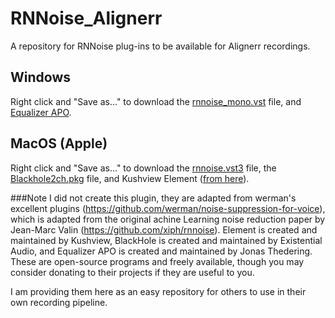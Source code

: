 # RNNoise_Alignerr
A repository for RNNoise plug-ins to be available for Alignerr recordings.

## Windows 
Right click and "Save as..." to download the [rnnoise_mono.vst](https://github.com/SkylerEvans/RNNoise_Alignerr/blob/main/rnnoise_mono.vst.zip) file, and [Equalizer APO](https://equalizerapo.com/EqualizerAPO64-1.2.1.zip).

## MacOS (Apple)
Right click and "Save as..." to download the [rnnoise.vst3](https://github.com/SkylerEvans/RNNoise_Alignerr/blob/main/rnnoise.vst3.zip) file, the [Blackhole2ch.pkg](https://github.com/SkylerEvans/RNNoise_Alignerr/blob/main/BlackHole2ch-0.6.1.pkg) file, and Kushview Element ([from here](https://github.com/kushview/element/releases/download/1.0.0b1/element-osx-1.0.0b1.dmg)).



###Note
I did not create this plugin, they are adapted from werman's excellent plugins (https://github.com/werman/noise-suppression-for-voice), which is adapted from the original achine Learning noise reduction paper by Jean-Marc Valin (https://github.com/xiph/rnnoise). Element is created and maintained by Kushview, BlackHole is created and maintained by Existential Audio, and Equalizer APO is created and maintained by Jonas Thedering. These are open-source programs and freely available, though you may consider donating to their projects if they are useful to you.

I am providing them here as an easy repository for others to use in their own recording pipeline.
